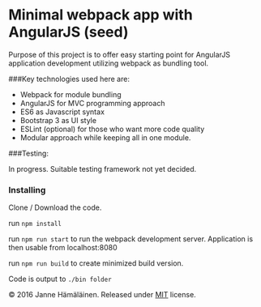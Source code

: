# Minimal webpack app with AngularJS (seed)

Purpose of this project is to offer easy starting point for AngularJS application
development utilizing webpack as bundling tool.


###Key technologies used here are:

- Webpack for module bundling
- AngularJS for MVC programming approach
- ES6 as Javascript syntax
- Bootstrap 3 as UI style
- ESLint (optional) for those who want more code quality
- Modular approach while keeping all in one module.

###Testing:

In progress. Suitable testing framework not yet decided.

### Installing

Clone / Download the code.

run `npm install`


run `npm run start` to run the webpack development server. Application is then usable from localhost:8080


run `npm run build` to create minimized build version.


Code is output to `./bin folder`



&copy; 2016 Janne Hämäläinen. Released under [MIT](https://opensource.org/licenses/MIT) license.
